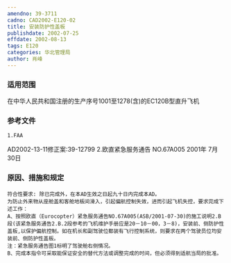 ```yaml
---
amendno: 39-3711
cadno: CAD2002-E120-02
title: 安装防护性盖板
publishdate: 2002-07-25
effdate: 2002-08-13
tags: E120
categories: 华北管理局
author: 肖峰
---
```


### 适用范围 
在中华人民共和国注册的生产序号1001至1278(含)的EC120B型直升飞机

<!--more-->
### 参考文件
    1.FAA 
AD2002-13-11修正案:39-12799
    2.欧直紧急服务通告 NO.67A005  2001年 7月 30日

### 原因、措施和规定 
    符合性要求: 除已完成外，在本AD生效之日起九十日内完成本AD。
    为防止外来物从座舱盖和客舱地板间滑入，引起偏航控制失效，进而引起飞机失控，要求完成下述工作： 
    A、按照欧直（Eurocopter）紧急服务通告NO.67A005(ASB/2001-07-30)的施工说明2.B段(该紧急服务通告2.B.2段参考的飞机维护手册应是20－10－00，3－8)，安装前、侧防护性盖板,以保护偏航控制。如在机长和副驾驶位都装有飞行控制系统，则要求在两个驾驶员位均安装前、侧防护性盖板。 
    注：紧急服务通告图1标明了驾驶舱右侧情况。 
    B、完成本指令可采取能保证安全的替代方法或调整完成的时间，但必须得到适航当局的批准。
  
